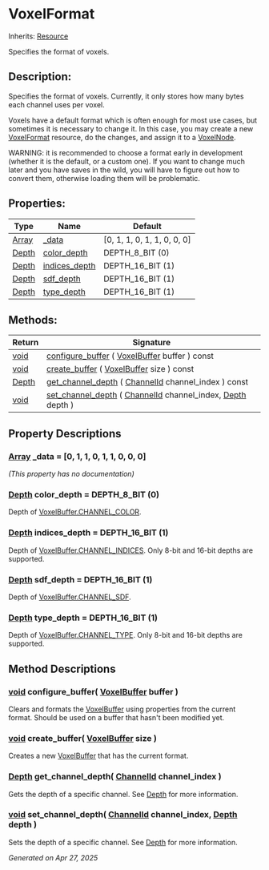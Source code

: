 # VoxelFormat

Inherits: [Resource](https://docs.godotengine.org/en/stable/classes/class_resource.html)

Specifies the format of voxels.

## Description: 

Specifies the format of voxels. Currently, it only stores how many bytes each channel uses per voxel.

Voxels have a default format which is often enough for most use cases, but sometimes it is necessary to change it. In this case, you may create a new [VoxelFormat](VoxelFormat.md) resource, do the changes, and assign it to a [VoxelNode](VoxelNode.md).

WARNING: it is recommended to choose a format early in development (whether it is the default, or a custom one). If you want to change much later and you have saves in the wild, you will have to figure out how to convert them, otherwise loading them will be problematic.

## Properties: 


Type                                                                      | Name                               | Default                     
------------------------------------------------------------------------- | ---------------------------------- | ----------------------------
[Array](https://docs.godotengine.org/en/stable/classes/class_array.html)  | [_data](#i__data)                  | [0, 1, 1, 0, 1, 1, 0, 0, 0] 
[Depth](VoxelBuffer.md#enumerations)                                      | [color_depth](#i_color_depth)      | DEPTH_8_BIT (0)             
[Depth](VoxelBuffer.md#enumerations)                                      | [indices_depth](#i_indices_depth)  | DEPTH_16_BIT (1)            
[Depth](VoxelBuffer.md#enumerations)                                      | [sdf_depth](#i_sdf_depth)          | DEPTH_16_BIT (1)            
[Depth](VoxelBuffer.md#enumerations)                                      | [type_depth](#i_type_depth)        | DEPTH_16_BIT (1)            
<p></p>

## Methods: 


Return                                | Signature                                                                                                                                         
------------------------------------- | --------------------------------------------------------------------------------------------------------------------------------------------------
[void](#)                             | [configure_buffer](#i_configure_buffer) ( [VoxelBuffer](VoxelBuffer.md) buffer ) const                                                            
[void](#)                             | [create_buffer](#i_create_buffer) ( [VoxelBuffer](VoxelBuffer.md) size ) const                                                                    
[Depth](VoxelBuffer.md#enumerations)  | [get_channel_depth](#i_get_channel_depth) ( [ChannelId](VoxelBuffer.md#enumerations) channel_index ) const                                        
[void](#)                             | [set_channel_depth](#i_set_channel_depth) ( [ChannelId](VoxelBuffer.md#enumerations) channel_index, [Depth](VoxelBuffer.md#enumerations) depth )  
<p></p>

## Property Descriptions

### [Array](https://docs.godotengine.org/en/stable/classes/class_array.html)<span id="i__data"></span> **_data** = [0, 1, 1, 0, 1, 1, 0, 0, 0]

*(This property has no documentation)*

### [Depth](VoxelBuffer.md#enumerations)<span id="i_color_depth"></span> **color_depth** = DEPTH_8_BIT (0)

Depth of [VoxelBuffer.CHANNEL_COLOR](VoxelBuffer.md#i_CHANNEL_COLOR).

### [Depth](VoxelBuffer.md#enumerations)<span id="i_indices_depth"></span> **indices_depth** = DEPTH_16_BIT (1)

Depth of [VoxelBuffer.CHANNEL_INDICES](VoxelBuffer.md#i_CHANNEL_INDICES). Only 8-bit and 16-bit depths are supported.

### [Depth](VoxelBuffer.md#enumerations)<span id="i_sdf_depth"></span> **sdf_depth** = DEPTH_16_BIT (1)

Depth of [VoxelBuffer.CHANNEL_SDF](VoxelBuffer.md#i_CHANNEL_SDF).

### [Depth](VoxelBuffer.md#enumerations)<span id="i_type_depth"></span> **type_depth** = DEPTH_16_BIT (1)

Depth of [VoxelBuffer.CHANNEL_TYPE](VoxelBuffer.md#i_CHANNEL_TYPE). Only 8-bit and 16-bit depths are supported.

## Method Descriptions

### [void](#)<span id="i_configure_buffer"></span> **configure_buffer**( [VoxelBuffer](VoxelBuffer.md) buffer ) 

Clears and formats the [VoxelBuffer](VoxelBuffer.md) using properties from the current format. Should be used on a buffer that hasn't been modified yet.

### [void](#)<span id="i_create_buffer"></span> **create_buffer**( [VoxelBuffer](VoxelBuffer.md) size ) 

Creates a new [VoxelBuffer](VoxelBuffer.md) that has the current format.

### [Depth](VoxelBuffer.md#enumerations)<span id="i_get_channel_depth"></span> **get_channel_depth**( [ChannelId](VoxelBuffer.md#enumerations) channel_index ) 

Gets the depth of a specific channel. See [Depth](VoxelBuffer.md#enumerations) for more information.

### [void](#)<span id="i_set_channel_depth"></span> **set_channel_depth**( [ChannelId](VoxelBuffer.md#enumerations) channel_index, [Depth](VoxelBuffer.md#enumerations) depth ) 

Sets the depth of a specific channel. See [Depth](VoxelBuffer.md#enumerations) for more information.

_Generated on Apr 27, 2025_
